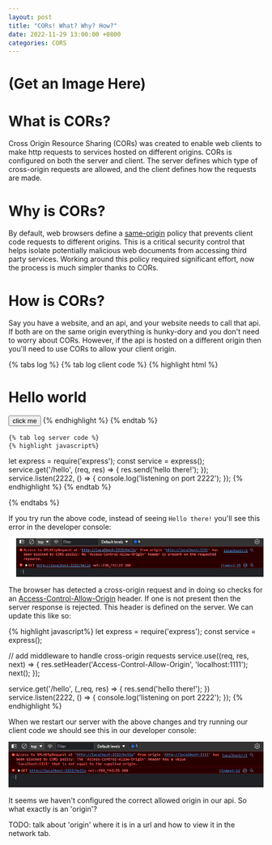```yaml
---
layout: post
title: "CORs! What? Why? How?"
date: 2022-11-29 13:00:00 +0800
categories: CORS
---
```


# (Get an Image Here)

# What is CORs?

Cross Origin Resource Sharing (CORs) was created to enable web clients to make http requests to services hosted on different origins. CORs is configured on both the server and client. The server defines which type of cross-origin requests are allowed, and the client defines how the requests are made.

# Why is CORs?

By default, web browsers define a [same-origin](https://developer.mozilla.org/en-US/docs/Web/Security/Same-origin_policy) policy that prevents client code requests to different origins. This is a critical security control that helps isolate potentially malicious web documents from accessing third party services. Working around this policy required significant effort, now the process is much simpler thanks to CORs.

# How is CORs?

Say you have a website, and an api, and your website needs to call that api. If both are on the same origin everything is hunky-dory and you don't need to worry about CORs. However, if the api is hosted on a different origin then you'll need to use CORs to allow your client origin.

{% tabs log %}
    {% tab log client code %}
    {% highlight html %}
<!DOCTYPE html>
<head>
</head>
<script>
    const btnClick = () => {
    let xhr = new XMLHttpRequest();
    // cross-origin GET request
    xhr.open('GET', 'http://localhost:2222/hello', true);
    xhr.onload = function() {
        console.log(xhr.responseText);
    }
    xhr.send();
}
</script>
<body>
    <h1>Hello world</h1>
    <button onclick="btnClick()">click me</button>
</body>
    {% endhighlight %}
    {% endtab %}

    {% tab log server code %}
    {% highlight javascript%}
let express = require('express');
const service = express();
service.get('/hello', (req, res) => {
    res.send('hello there!');
});
service.listen(2222, () => {
    console.log('listening on port 2222');
});
    {% endhighlight %}
    {% endtab %}

{% endtabs %}

If you try run the above code, instead of seeing `Hello there!` you'll see this error in the developer console:

![cross-origin error: no 'Access-Control-Allow-Origin' header](/assets/cors-error-no-header.PNG)

The browser has detected a cross-origin request and in doing so checks for an [Access-Control-Allow-Origin](https://developer.mozilla.org/en-US/docs/Web/HTTP/Headers/Access-Control-Allow-Origin) header. If one is not present then the server response is rejected. This header is defined on the server. We can update this like so: 

{% highlight javascript%}
let express = require('express');
const service = express();

// add middleware to handle cross-origin requests
service.use((req, res, next) => {
    res.setHeader('Access-Control-Allow-Origin', 'localhost:1111');
    next();
});

service.get('/hello', (_req, res) => {
    res.send('hello there!');
})
service.listen(2222, () => {
    console.log('listening on port 2222');
});
{% endhighlight %}

When we restart our server with the above changes and try running our client code we should see this in our developer console:

![cross-origin error: allowed origin not equal to supplid origin](/assets/cors-wrong-header-error.PNG)

It seems we haven't configured the correct allowed origin in our api. So what exactly is an 'origin'?

TODO: talk about 'origin' where it is in a url and how to view it in the network tab.

<script src="/assets/js/tabs.js"></script>
<link rel="stylesheet" href="/assets/css/tabs.css">